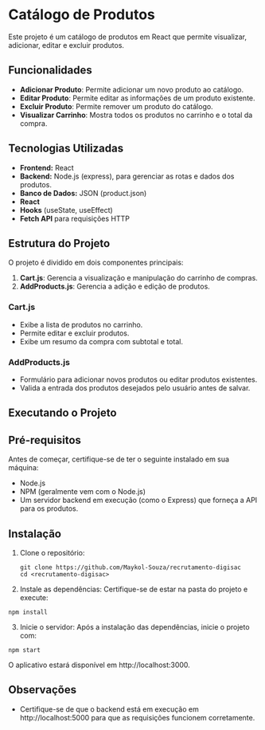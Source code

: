 # Catálogo de Produtos

Este projeto é um catálogo de produtos em React que permite visualizar, adicionar, editar e excluir produtos.

## Funcionalidades
- **Adicionar Produto**: Permite adicionar um novo produto ao catálogo.
- **Editar Produto**: Permite editar as informações de um produto existente.
- **Excluir Produto**: Permite remover um produto do catálogo.
- **Visualizar Carrinho**: Mostra todos os produtos no carrinho e o total da compra.

## Tecnologias Utilizadas

- **Frontend:** React
- **Backend:** Node.js (express), para gerenciar as rotas e dados dos produtos.
- **Banco de Dados:** JSON (product.json)
- **React**
- **Hooks** (useState, useEffect)
- **Fetch API** para requisições HTTP

## Estrutura do Projeto

O projeto é dividido em dois componentes principais:

1. **Cart.js**: Gerencia a visualização e manipulação do carrinho de compras.
2. **AddProducts.js**: Gerencia a adição e edição de produtos.

### Cart.js

- Exibe a lista de produtos no carrinho.
- Permite editar e excluir produtos.
- Exibe um resumo da compra com subtotal e total.

### AddProducts.js

- Formulário para adicionar novos produtos ou editar produtos existentes.
- Valida a entrada dos produtos desejados pelo usuário antes de salvar.

## Executando o Projeto

## Pré-requisitos

Antes de começar, certifique-se de ter o seguinte instalado em sua máquina:

- Node.js
- NPM (geralmente vem com o Node.js)
- Um servidor backend em execução (como o Express) que forneça a API para os produtos.

## Instalação

1. Clone o repositório:
   ```
   git clone https://github.com/Maykol-Souza/recrutamento-digisac
   cd <recrutamento-digisac>
   ```  
2. Instale as dependências:
Certifique-se de estar na pasta do projeto e execute:
```
npm install
```
3. Inicie o servidor:
Após a instalação das dependências, inicie o projeto com:
```
npm start
```
O aplicativo estará disponível em http://localhost:3000.

## Observações
- Certifique-se de que o backend está em execução em http://localhost:5000 para que as requisições funcionem corretamente.
